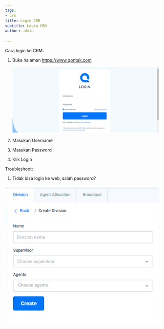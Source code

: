 ```yaml
---
tags:
- crm
title: Login CRM
subtitle: Login CRM
author: admin

---
```

Cara login ke CRM:

1. Buka halaman https://www.qontak.com

   ![](/uploads/login.PNG)
2. Masukan Username
3. Masukan Password
4. Klik Login

Troubleshoot:

1. Tidak bisa login ke web, salah password?

![](/uploads/form-create-division.png)